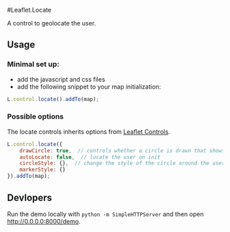 #Leaflet.Locate

A control to geolocate the user.

## Usage

### Minimal set up:

* add the javascript and css files
* add the following snippet to your map initialization:

```javascript
L.control.locate().addTo(map);
```

### Possible options

The locate controls inherits options from [Leaflet Controls](http://leafletjs.com/reference.html#control-options).

```javascript
L.control.locate({
    drawCircle: true,  // controls whether a circle is drawn that shows the uncertainty about the location
    autoLocate: false,  // locate the user on init
    circleStyle: {},  // change the style of the circle around the user's location
    markerStyle: {}
}).addTo(map);
```

## Devlopers

Run the demo locally with `python -m SimpleHTTPServer` and then open http://0.0.0.0:8000/demo.